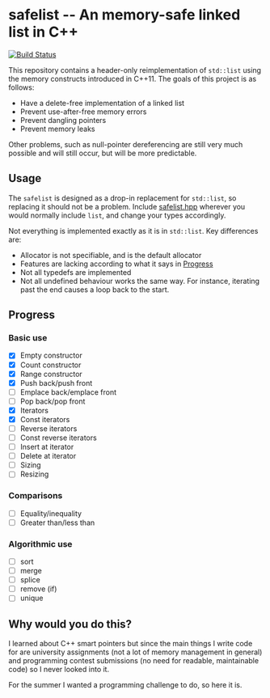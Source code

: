 # safelist -- An memory-safe linked list in C++

[![Build Status](https://travis-ci.org/bertptrs/safelist.svg?branch=master)](https://travis-ci.org/bertptrs/safelist)

This repository contains a header-only reimplementation of `std::list`
using the memory constructs introduced in C++11. The goals of this
project is as follows:

- Have a delete-free implementation of a linked list
- Prevent use-after-free memory errors
- Prevent dangling pointers
- Prevent memory leaks

Other problems, such as null-pointer dereferencing are still very much
possible and will still occur, but will be more predictable.

## Usage

The `safelist` is designed as a drop-in replacement for `std::list`, so
replacing it should not be a problem. Include [safelist.hpp](safelist.hpp)
wherever you would normally include `list`, and change your types
accordingly.

Not everything is implemented exactly as it is in `std::list`. Key
differences are:

- Allocator is not specifiable, and is the default allocator
- Features are lacking according to what it says in
  [Progress](#Progress)
- Not all typedefs are implemented
- Not all undefined behaviour works the same way. For instance,
  iterating past the end causes a loop back to the start.

## Progress

### Basic use

- [x] Empty constructor
- [x] Count constructor
- [x] Range constructor
- [x] Push back/push front
- [ ] Emplace back/emplace front
- [ ] Pop back/pop front
- [x] Iterators
- [x] Const iterators
- [ ] Reverse iterators
- [ ] Const reverse iterators
- [ ] Insert at iterator
- [ ] Delete at iterator
- [ ] Sizing
- [ ] Resizing

### Comparisons

- [ ] Equality/inequality
- [ ] Greater than/less than

### Algorithmic use

- [ ] sort
- [ ] merge
- [ ] splice
- [ ] remove (if)
- [ ] unique

## Why would you do this?

I learned about C++ smart pointers but since the main things I write
code for are university assignments (not a lot of memory management in
general) and programming contest submissions (no need for readable,
maintainable code) so I never looked into it.

For the summer I wanted a programming challenge to do, so here it is.
